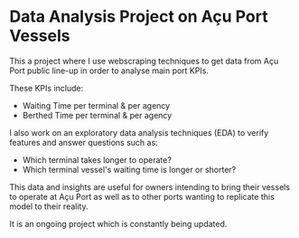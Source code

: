 # Data Analysis Project on Açu Port Vessels

This a project where I use webscraping techniques to get data from Açu Port public line-up in order to analyse main port KPIs.

These KPIs include:

* Waiting Time per terminal & per agency
* Berthed Time per terminal & per agency

I also work on an exploratory data analysis techniques (EDA) to verify features and answer questions such as:

* Which terminal takes longer to operate?
* Which terminal vessel's waiting time is longer or shorter?

This data and insights are useful for owners intending to bring their vessels to operate at Açu Port as well as to other ports wanting to replicate this model to their reality.

It is an ongoing project which is constantly being updated.

